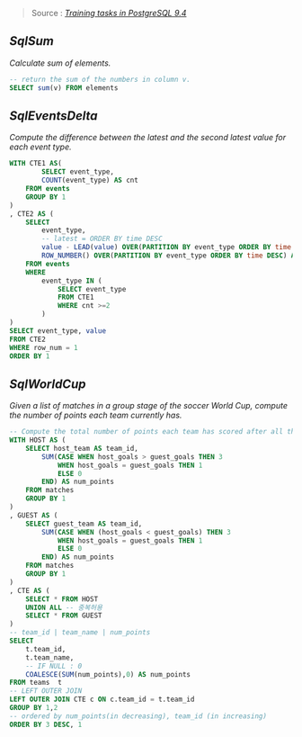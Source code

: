 > Source : [_Training tasks in PostgreSQL 9.4_](https://app.codility.com/programmers/trainings/6/)

## _SqlSum_

_Calculate sum of elements._

```sql
-- return the sum of the numbers in column v.
SELECT sum(v) FROM elements
```

## _SqlEventsDelta_

_Compute the difference between the latest and the second latest value for each event type._

```sql
WITH CTE1 AS(
        SELECT event_type,
        COUNT(event_type) AS cnt
    FROM events
    GROUP BY 1
)
, CTE2 AS (
    SELECT 
        event_type, 
        -- latest = ORDER BY time DESC
        value - LEAD(value) OVER(PARTITION BY event_type ORDER BY time DESC) AS value,
        ROW_NUMBER() OVER(PARTITION BY event_type ORDER BY time DESC) AS row_num
    FROM events
    WHERE 
        event_type IN ( 
            SELECT event_type 
            FROM CTE1
            WHERE cnt >=2
        )
)
SELECT event_type, value
FROM CTE2
WHERE row_num = 1
ORDER BY 1
```

## _SqlWorldCup_

_Given a list of matches in a group stage of the soccer World Cup, compute the number of points each team currently has._

```sql
-- Compute the total number of points each team has scored after all the matches
WITH HOST AS (
    SELECT host_team AS team_id,
        SUM(CASE WHEN host_goals > guest_goals THEN 3 
            WHEN host_goals = guest_goals THEN 1
            ELSE 0 
        END) AS num_points 
    FROM matches 
    GROUP BY 1
)
, GUEST AS (
    SELECT guest_team AS team_id,
        SUM(CASE WHEN (host_goals < guest_goals) THEN 3 
            WHEN host_goals = guest_goals THEN 1
            ELSE 0
        END) AS num_points
    FROM matches 
    GROUP BY 1
)
, CTE AS (
    SELECT * FROM HOST
    UNION ALL -- 중복허용
    SELECT * FROM GUEST
)
-- team_id | team_name | num_points
SELECT 
    t.team_id,
    t.team_name,
    -- IF NULL : 0 
    COALESCE(SUM(num_points),0) AS num_points 
FROM teams  t 
-- LEFT OUTER JOIN 
LEFT OUTER JOIN CTE c ON c.team_id = t.team_id
GROUP BY 1,2
-- ordered by num_points(in decreasing), team_id (in increasing)
ORDER BY 3 DESC, 1
```
